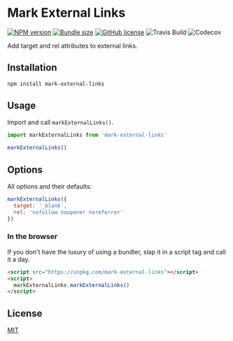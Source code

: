 # Mark External Links

[![NPM version](https://img.shields.io/npm/v/mark-external-links)](https://www.npmjs.com/package/mark-external-links)
[![Bundle size](https://img.shields.io/bundlephobia/minzip/mark-external-links?label=size)](https://bundlephobia.com/result?p=mark-external-links)
[![GitHub license](https://img.shields.io/github/license/daun/mark-external-links)](./LICENSE)
![Travis Build](https://img.shields.io/travis/com/daun/mark-external-links)
![Codecov](https://img.shields.io/codecov/c/github/daun/mark-external-links)

Add target and rel attributes to external links.

## Installation

```bash
npm install mark-external-links
```

## Usage

Import and call `markExternalLinks()`.

```js
import markExternalLinks from 'mark-external-links'

markExternalLinks()
```

## Options

All options and their defaults:

```js
markExternalLinks({
  target: '_blank',
  rel: 'nofollow noopener noreferrer'
})
```

### In the browser

If you don't have the luxury of using a bundler, slap it in a script tag and
call it a day.

```html
<script src="https://unpkg.com/mark-external-links"></script>
<script>
  markExternalLinks.markExternalLinks()
</script>
```

## License

[MIT](https://opensource.org/licenses/MIT)
